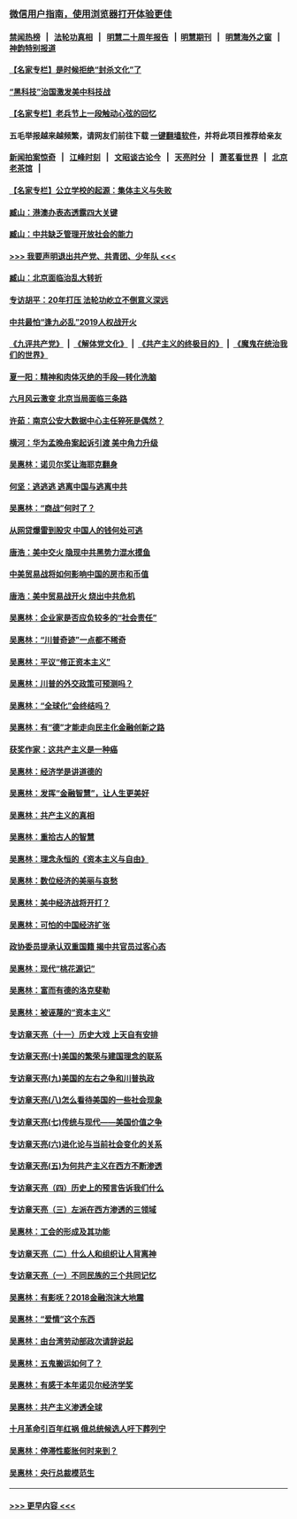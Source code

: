 ### [微信用户指南，使用浏览器打开体验更佳](https://github.com/gfw-breaker/banned-news1/blob/master/indexes/wechat-guide.md?t=0)
#### [禁闻热榜](热点新闻.md?t=0)  &nbsp;&nbsp;|&nbsp;&nbsp; [法轮功真相](https://github.com/gfw-breaker/truth/blob/master/README.md?t=0) &nbsp;&nbsp;|&nbsp;&nbsp; [明慧二十周年报告](https://github.com/gfw-breaker/mh-reports/blob/master/README.md?t=0) &nbsp;&nbsp;|&nbsp;&nbsp;[明慧期刊](https://github.com/gfw-breaker/mh-qikan) &nbsp;&nbsp;|&nbsp;&nbsp; [明慧海外之窗](https://github.com/gfw-breaker/mh-news/blob/master/README.md?t=0) &nbsp;&nbsp;|&nbsp;&nbsp; [神韵特别报道](https://github.com/gfw-breaker/mh-news/blob/master/shenyun.md?t=0)
#### [【名家专栏】是时候拒绝“封杀文化”了](../pages/nsc423/n11814093.md?t=02130144) 
#### [“黑科技”治国激发美中科技战](../pages/nsc423/n11638056.md?t=02130144) 
#### [【名家专栏】老兵节上一段触动心弦的回忆](../pages/nsc423/n11646016.md?t=02130144) 
#### 五毛举报越来越频繁，请网友们前往下载 [一键翻墙软件](https://github.com/gfw-breaker/ssr-accounts)，并将此项目推荐给亲友
#### [新闻拍案惊奇](https://github.com/gfw-breaker/banned-news1/blob/master/pages/link4.md) &nbsp;&nbsp;|&nbsp;&nbsp; [江峰时刻](https://github.com/gfw-breaker/banned-news1/blob/master/pages/link4.md) &nbsp;&nbsp;|&nbsp;&nbsp; [文昭谈古论今](https://github.com/gfw-breaker/banned-news1/blob/master/pages/link4.md) &nbsp;&nbsp;|&nbsp;&nbsp; [天亮时分](https://github.com/gfw-breaker/banned-news1/blob/master/pages/link4.md) &nbsp;&nbsp;|&nbsp;&nbsp; [萧茗看世界](https://github.com/gfw-breaker/banned-news1/blob/master/pages/link4.md) &nbsp;&nbsp;|&nbsp;&nbsp; [北京老茶馆](https://github.com/gfw-breaker/banned-news1/blob/master/pages/link4.md) &nbsp;&nbsp;|&nbsp;&nbsp; 
#### [【名家专栏】公立学校的起源：集体主义与失败](../pages/nsc423/n11601833.md?t=02130144) 
#### [臧山：港澳办表态透露四大关键](../pages/nsc423/n11421628.md?t=02130144) 
#### [臧山：中共缺乏管理开放社会的能力](../pages/nsc423/n11407457.md?t=02130144) 
#### [>>> 我要声明退出共产党、共青团、少年队 <<<](https://github.com/begood0513/goodnews/blob/master/quit/letter.md) 
#### [臧山：北京面临治乱大转折](../pages/nsc423/n11406895.md?t=02130144) 
#### [专访胡平：20年打压 法轮功屹立不倒意义深远](../pages/nsc423/n11398800.md?t=02130144) 
#### [中共最怕“逢九必乱”2019人权战开火](../pages/nsc423/n11385248.md?t=02130144) 
#### [《九评共产党》](https://github.com/begood0513/9ping.md/blob/master/README.md) &nbsp;|&nbsp; [《解体党文化》](../../../../jtdwh.md/blob/master/README.md)  &nbsp;|&nbsp; [《共产主义的终极目的》](../../../../gczydzjmd.md/blob/master/README.md) &nbsp;|&nbsp; [《魔鬼在统治我们的世界》](../../../../mgztzwmdsj.md/blob/master/README.md) 
#### [夏一阳：精神和肉体灭绝的手段—转化洗脑](../pages/nsc423/n11368250.md?t=02130144) 
#### [六月风云激变 北京当局面临三条路](../pages/nsc423/n11313668.md?t=02130144) 
#### [许茹：南京公安大数据中心主任猝死是偶然？](../pages/nsc423/n11064744.md?t=02130144) 
#### [横河：华为孟晚舟案起诉引渡 美中角力升级](../pages/nsc423/n11027230.md?t=02130144) 
#### [吴惠林：诺贝尔奖让海耶克翻身](../pages/nsc423/n10890049.md?t=02130144) 
#### [何坚：逃逃逃 逃离中国与逃离中共](../pages/nsc423/n10592891.md?t=02130144) 
#### [吴惠林：“商战”何时了？](../pages/nsc423/n10573558.md?t=02130144) 
#### [从网贷爆雷到股灾 中国人的钱何处可逃](../pages/nsc423/n10572800.md?t=02130144) 
#### [唐浩：美中交火 隐现中共黑势力混水摸鱼](../pages/nsc423/n10544040.md?t=02130144) 
#### [中美贸易战将如何影响中国的房市和币值](../pages/nsc423/n10543697.md?t=02130144) 
#### [唐浩：美中贸易战开火 烧出中共危机](../pages/nsc423/n10540126.md?t=02130144) 
#### [吴惠林：企业家是否应负较多的“社会责任”](../pages/nsc423/n10535022.md?t=02130144) 
#### [吴惠林：“川普奇迹”一点都不稀奇](../pages/nsc423/n10512808.md?t=02130144) 
#### [吴惠林：平议“修正资本主义”](../pages/nsc423/n10495724.md?t=02130144) 
#### [吴惠林：川普的外交政策可预测吗？](../pages/nsc423/n10462387.md?t=02130144) 
#### [吴惠林：“全球化”会终结吗？](../pages/nsc423/n10452838.md?t=02130144) 
#### [吴惠林：有“德”才能走向民主化金融创新之路](../pages/nsc423/n10432292.md?t=02130144) 
#### [获奖作家：这共产主义是一种癌](../pages/nsc423/n10431541.md?t=02130144) 
#### [吴惠林：经济学是讲道德的](../pages/nsc423/n10398014.md?t=02130144) 
#### [吴惠林：发挥“金融智慧”，让人生更美好](../pages/nsc423/n10375019.md?t=02130144) 
#### [吴惠林：共产主义的真相](../pages/nsc423/n10351394.md?t=02130144) 
#### [吴惠林：重拾古人的智慧](../pages/nsc423/n10337691.md?t=02130144) 
#### [吴惠林：理念永恒的《资本主义与自由》](../pages/nsc423/n10316274.md?t=02130144) 
#### [吴惠林：数位经济的美丽与哀愁](../pages/nsc423/n10292946.md?t=02130144) 
#### [吴惠林：美中经济战将开打？](../pages/nsc423/n10258825.md?t=02130144) 
#### [吴惠林：可怕的中国经济扩张](../pages/nsc423/n10219147.md?t=02130144) 
#### [政协委员提承认双重国籍 揭中共官员过客心态](../pages/nsc423/n10208809.md?t=02130144) 
#### [吴惠林：现代“桃花源记”](../pages/nsc423/n10185234.md?t=02130144) 
#### [吴惠林：富而有德的洛克斐勒](../pages/nsc423/n10142264.md?t=02130144) 
#### [吴惠林：被诬蔑的“资本主义”](../pages/nsc423/n10124816.md?t=02130144) 
#### [专访章天亮（十一）历史大戏 上天自有安排](../pages/nsc423/n10094905.md?t=02130144) 
#### [专访章天亮(十)美国的繁荣与建国理念的联系](../pages/nsc423/n10094899.md?t=02130144) 
#### [专访章天亮(九)美国的左右之争和川普执政](../pages/nsc423/n10094889.md?t=02130144) 
#### [专访章天亮(八)怎么看待美国的一些社会现象](../pages/nsc423/n10094857.md?t=02130144) 
#### [专访章天亮(七)传统与现代——美国价值之争](../pages/nsc423/n10093140.md?t=02130144) 
#### [专访章天亮(六)进化论与当前社会变化的关系](../pages/nsc423/n10092036.md?t=02130144) 
#### [专访章天亮(五)为何共产主义在西方不断渗透](../pages/nsc423/n10083620.md?t=02130144) 
#### [专访章天亮（四）历史上的预言告诉我们什么](../pages/nsc423/n10083606.md?t=02130144) 
#### [专访章天亮（三）左派在西方渗透的三领域](../pages/nsc423/n10081115.md?t=02130144) 
#### [吴惠林：工会的形成及其功能](../pages/nsc423/n10080633.md?t=02130144) 
#### [专访章天亮（二）什么人和组织让人背离神](../pages/nsc423/n10076637.md?t=02130144) 
#### [专访章天亮（一）不同民族的三个共同记忆](../pages/nsc423/n10074188.md?t=02130144) 
#### [吴惠林：有影呒？2018金融泡沫大地震](../pages/nsc423/n10040534.md?t=02130144) 
#### [吴惠林：“爱情”这个东西](../pages/nsc423/n10019423.md?t=02130144) 
#### [吴惠林：由台湾劳动部政次请辞说起](../pages/nsc423/n9979679.md?t=02130144) 
#### [吴惠林：五鬼搬运如何了？](../pages/nsc423/n9925338.md?t=02130144) 
#### [吴惠林：有感于本年诺贝尔经济学奖](../pages/nsc423/n9871883.md?t=02130144) 
#### [吴惠林：共产主义渗透全球](../pages/nsc423/n9812748.md?t=02130144) 
#### [十月革命引百年红祸 俄总统候选人吁下葬列宁](../pages/nsc423/n9810182.md?t=02130144) 
#### [吴惠林：停滞性膨胀何时来到？](../pages/nsc423/n9764136.md?t=02130144) 
#### [吴惠林：央行总裁模范生](../pages/nsc423/n9728134.md?t=02130144) 

----
#### [ >>> 更早内容 <<< ](../indexes/nsc423-earlier.md)
